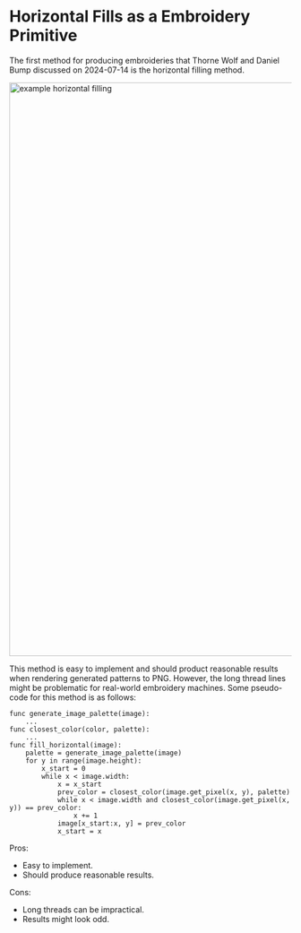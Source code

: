 # Horizontal Fills as a Embroidery Primitive

The first method for producing embroideries that Thorne Wolf and Daniel Bump discussed on 2024-07-14 is the horizontal filling method.

<img src="https://github.com/user-attachments/assets/8397edac-b513-485d-b2d9-d68a9e37ac8d" alt="example horizontal filling" width="1024" />

This method is easy to implement and should product reasonable results when rendering generated patterns to PNG. However, the long thread lines might be problematic for real-world embroidery machines. Some pseudo-code for this method is as follows:

```
func generate_image_palette(image):
    ...
func closest_color(color, palette):
    ...
func fill_horizontal(image):
    palette = generate_image_palette(image)
    for y in range(image.height):
        x_start = 0
        while x < image.width:
            x = x_start
            prev_color = closest_color(image.get_pixel(x, y), palette)
            while x < image.width and closest_color(image.get_pixel(x, y)) == prev_color:
                x += 1
            image[x_start:x, y] = prev_color
            x_start = x
```

Pros:
- Easy to implement.
- Should produce reasonable results.

Cons:
- Long threads can be impractical.
- Results might look odd.